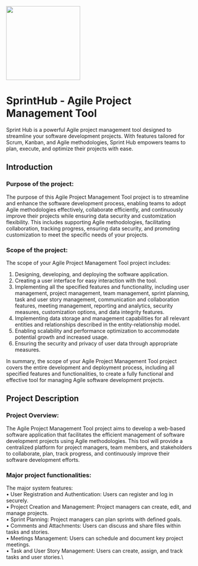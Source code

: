 <img src="https://github.com/AnshulRanjan2004/SprintHub/assets/91585064/5e2761c6-e0ff-41a5-a146-4ebcdb3c97e4" width="200" height="200"> 

# SprintHub - Agile Project Management Tool
Sprint Hub is a powerful Agile project management tool designed to streamline your software development projects. With features tailored for Scrum, Kanban, and Agile methodologies, Sprint Hub empowers teams to plan, execute, and optimize their projects with ease.

## Introduction
### Purpose of the project:
The purpose of this Agile Project Management Tool project is to streamline and enhance the software development process, enabling teams to adopt Agile methodologies effectively, collaborate efficiently, and continuously improve their projects while ensuring data security and customization flexibility. This includes supporting Agile methodologies, facilitating collaboration, tracking progress, ensuring data security, and promoting customization to meet the specific needs of your projects.

### Scope of the project:
The scope of your Agile Project Management Tool project includes:
1.	Designing, developing, and deploying the software application.
2.	Creating a user interface for easy interaction with the tool.
3.	Implementing all the specified features and functionality, including user management, project management, team management, sprint planning, task and user story management, communication and collaboration features, meeting management, reporting and analytics, security measures, customization options, and data integrity features.
4.	Implementing data storage and management capabilities for all relevant entities and relationships described in the entity-relationship model.
5.	Enabling scalability and performance optimization to accommodate potential growth and increased usage.
6.	Ensuring the security and privacy of user data through appropriate measures.

In summary, the scope of your Agile Project Management Tool project covers the entire development and deployment process, including all specified features and functionalities, to create a fully functional and effective tool for managing Agile software development projects.

## Project Description
### Project Overview:
The Agile Project Management Tool project aims to develop a web-based software application that facilitates the efficient management of software development projects using Agile methodologies. This tool will provide a centralized platform for project managers, team members, and stakeholders to collaborate, plan, track progress, and continuously improve their software development efforts.

### Major project functionalities:
The major system features:\
•	User Registration and Authentication: Users can register and log in securely.\
•	Project Creation and Management: Project managers can create, edit, and manage projects.\
•	Sprint Planning: Project managers can plan sprints with defined goals.\
•	Comments and Attachments: Users can discuss and share files within tasks and stories.\
•	Meetings Management: Users can schedule and document key project meetings.\
•	Task and User Story Management: Users can create, assign, and track tasks and user stories.\
